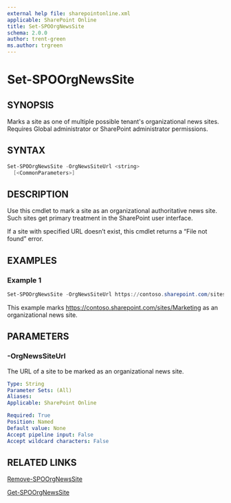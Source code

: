 ```yaml
---
external help file: sharepointonline.xml
applicable: SharePoint Online
title: Set-SPOOrgNewsSite
schema: 2.0.0
author: trent-green
ms.author: trgreen
---
```


# Set-SPOOrgNewsSite

## SYNOPSIS
Marks a site as one of multiple possible tenant's organizational news sites. Requires Global administrator or SharePoint administrator permissions.

## SYNTAX

```powershell
Set-SPOOrgNewsSite -OrgNewsSiteUrl <string>
  [<CommonParameters>]
```

## DESCRIPTION
Use this cmdlet to mark a site as an organizational authoritative news site. Such sites get primary treatment in the SharePoint user interface.

If a site with specified URL doesn’t exist, this cmdlet returns a “File not found” error.

## EXAMPLES

### Example 1

```powershell
Set-SPOOrgNewsSite -OrgNewsSiteUrl https://contoso.sharepoint.com/sites/Marketing
```

This example marks https://contoso.sharepoint.com/sites/Marketing as an organizational news site.

## PARAMETERS

### -OrgNewsSiteUrl

The URL of a site to be marked as an organizational news site.

```yaml
Type: String
Parameter Sets: (All)
Aliases:
Applicable: SharePoint Online

Required: True
Position: Named
Default value: None
Accept pipeline input: False
Accept wildcard characters: False
```


## RELATED LINKS

[Remove-SPOOrgNewsSite](Remove-SPOOrgNewsSite.md)

[Get-SPOOrgNewsSite](Get-SPOOrgNewsSite.md)
